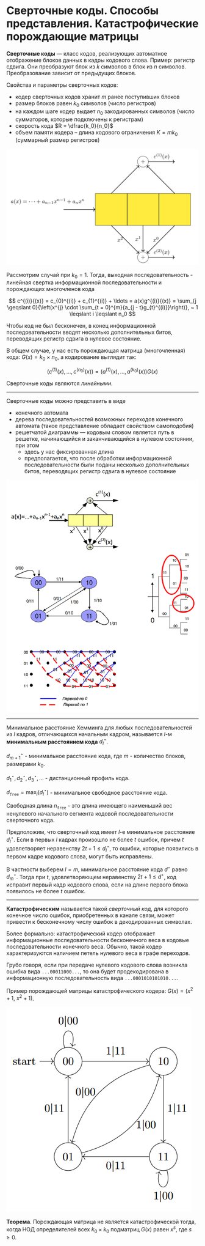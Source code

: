 # Сверточные коды. Способы представления. Катастрофические порождающие матрицы

**Сверточные коды** — класс кодов, реализующих автоматное отображение блоков данных в кадры кодового слова. Пример: регистр сдвига. Они преобразуют блок из $k$ символов в блок из $n$ символов. Преобразование зависит от предыдущих блоков.

Свойства и параметры сверточных кодов:

* кодер сверточных кодов хранит $m$ ранее поступивших блоков
* размер блоков равен $k_0$ символов (число регистров)
* на каждом шаге кодер выдает $n_0$ закодированных символов (число сумматоров, которые подключены к регистрам)
* скорость кода $R = \dfrac{k_0}{n_0}$
* объем памяти кодера – длина кодового ограничения $K = mk_0$ (суммарный размер регистров)

![Сверточные коды](./assets/10_1.png)

Рассмотрим случай при $k_0 = 1$. Тогда, выходная последовательность - линейная свертка информационной
последовательности и порождающих многочленов кода

$$
  c^{(i)}{(x)} = c_{0}^{(i)} + c_{1}^{(i)} + \ldots = a(x)g^{(i)}{(x)} = \sum_{j \geqslant 0}{\left(x^{j} \cdot \sum_{t = 0}^{m}{a_{j - t}g_{t}^{(i)}}\right)}, ~ 1 \leqslant i \leqslant n_0
$$

Чтобы код не был бесконечен, в конец информационной последовательности вводят несколько дополнительных битов, переводящих регистр сдвига в нулевое состояние.

В общем случае, у нас есть порождающая матрица (многочленная) кода: $G(x) = k_{0} \times n_{0}$, а кодирование выглядит так:

$$
  \left(c^{(1)}(x), \ldots, c^{(n_{0})}(x)\right)=\left(a^{(1)}(x), \ldots, a^{(k_{0})}(x)\right)G(x)
$$

Сверточные коды являются *линейными*.

---

Сверточные коды можно представить в виде

* конечного автомата
* дерева последовательностей возможных переходов конечного автомата (такое представление обладает свойством самоподобия)
* решетчатой диаграммы — кодовым словом является путь в решетке, начинающийся и заканчивающийся в нулевом состоянии, при этом
  * здесь у нас фиксированная длина
  * предполагается, что после обработки информационной последовательности были поданы несколько дополнительных битов, переводящих регистр сдвига в нулевое состояние

![Графическое представление сверточных кодов](./assets/10_2.png)

---

Минимальное расстояние Хемминга для любых последовательностей из $l$ кадров, отличающихся начальным кадром, называется $l$-м **минимальным расстоянием кода** $d_{l}^{\star}$.

$d_{m + 1}^{\star}$ - минимальное расстояние кода, где $m$ - количество блоков, размерами $k_0$.

$d_{1}^{\star}, d_{2}^{\star}, d_{3}^{\star}, \ldots$ - дистанционный профиль кода.

$d_{\mathtt{free}} = \max_{l}{\left(d_{l}^{\star}\right)}$ - минимальное свободное расстояние кода.

Свободная длина $n_{\mathtt{free}}$ - это длина имеющего наименьший вес ненулевого начального сегмента кодовой последовательности сверточного кода.

Предположим, что сверточный код имеет $l$-е минимальное расстояние $d_l^{\star}$. Если в первых $l$ кадрах произошло не более $t$ ошибок, причем $t$ удовлетворяет неравенству $2t + 1 \leqslant d_{l}^{\star}$, то ошибки, которые появились в первом кадре кодового слова, могут быть исправлены.

В частности выберем $l = m$, минимальное расстояние кода $d^{\star}$ равно $d_{m}^{\star}$. Тогда при $t$, удовлетворяющем неравенству $2t + 1 \leqslant d^{\star}$, код исправит первый кадр кодового слова, если на длине первого блока появилось не более $t$ ошибок.

---

**Катастрофическим** называется такой *сверточный код*, для которого конечное число ошибок, приобретенных в канале связи, может привести к бесконечному числу ошибок в декодированных символах.

Более формально: катастрофический кодер отображает информационные последовательности бесконечного веса в кодовые последовательности конечного веса. Обычно, такой кодер характеризуются наличием петель нулевого веса в графе переходов.

Грубо говоря, если при передаче нулевого кодового слова возникла ошибка вида `...00011000...`, то она будет продекодирована в информационную последовательность вида `...0001010101010...`.

Пример порождающей матрицы катастрофического кодера: $G(x) = (x^2 +1, ~ x^2 + 1)$.

![Графическое представление катастрофического кодера](./assets/10_3.png)

**Теорема**. Порождающая матрица не является катастрофической тогда, когда НОД определителей всех $k_0 \times k_0$ подматриц $G(x)$ равен $x^s$, где $s \geqslant 0$.
